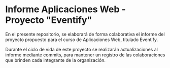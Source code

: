 # Informe Aplicaciones Web - Proyecto "Eventify"

En el presente repositorio, se elaborará de forma colaborativa el informe del proyecto propuesto para el curso de Aplicaciones Web, titulado Eventify.

Durante el ciclo de vida de este proyecto se realizarán actualizaciones al informe mediante commits, para mantener un registro de las colaboraciones que brinden cada integrante de la organización.